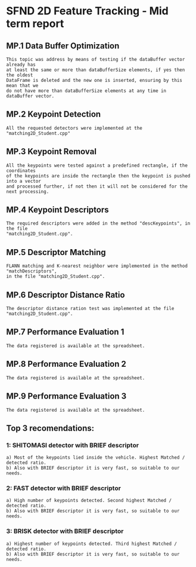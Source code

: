 # SFND 2D Feature Tracking - Mid term report

## **MP.1 Data Buffer Optimization**
    This topic was address by means of testing if the dataBuffer vector already has 
    at least the same or more than dataBufferSize elements, if yes then the oldest 
    DataFrame is deleted and the new one is inserted, ensuring by this mean that we 
    do not have more than dataBufferSize elements at any time in dataBuffer vector.

## **MP.2 Keypoint Detection**
    All the requested detectors were implemented at the "matching2D_Student.cpp"

## **MP.3 Keypoint Removal** 
    All the keypoints were tested against a predefined rectangle, if the coordinates 
    of the keypoints are inside the rectangle then the keypoint is pushed into a vector 
    and processed further, if not then it will not be considered for the next processing.

## **MP.4 Keypoint Descriptors**
    The required descriptors were added in the method "descKeypoints", in the file 
    "matching2D_Student.cpp".

## **MP.5 Descriptor Matching**
    FLANN matching and K-nearest neighbor were implemented in the method "matchDescriptors", 
    in the file "matching2D_Student.cpp".

## **MP.6 Descriptor Distance Ratio** 
    The descriptor distance ration test was implemented at the file "matching2D_Student.cpp".

## **MP.7 Performance Evaluation 1**
    The data registered is available at the spreadsheet.

## **MP.8 Performance Evaluation 2**
    The data registered is available at the spreadsheet.

## **MP.9 Performance Evaluation 3**
    The data registered is available at the spreadsheet.

## **Top 3 recomendations:**

### **1: SHITOMASI detector with BRIEF descriptor**
    a) Most of the keypoints lied inside the vehicle. Highest Matched / detected ratio.  
    b) Also with BRIEF descriptor it is very fast, so suitable to our needs.

### **2: FAST detector with BRIEF descriptor**
    a) High number of keypoints detected. Second highest Matched / detected ratio.  
    b) Also with BRIEF descriptor it is very fast, so suitable to our needs.

### **3: BRISK detector with BRIEF descriptor**
    a) Highest number of keypoints detected. Third highest Matched / detected ratio.  
    b) Also with BRIEF descriptor it is very fast, so suitable to our needs.
